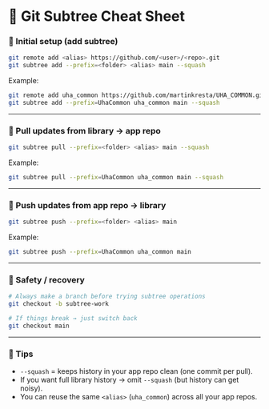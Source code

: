 # 🚀 Git Subtree Cheat Sheet

### 🔹 Initial setup (add subtree)
```bash
git remote add <alias> https://github.com/<user>/<repo>.git
git subtree add --prefix=<folder> <alias> main --squash
```
Example:
```bash
git remote add uha_common https://github.com/martinkresta/UHA_COMMON.git
git subtree add --prefix=UhaCommon uha_common main --squash
```

---

### 🔹 Pull updates from library → app repo
```bash
git subtree pull --prefix=<folder> <alias> main --squash
```
Example:
```bash
git subtree pull --prefix=UhaCommon uha_common main --squash
```

---

### 🔹 Push updates from app repo → library
```bash
git subtree push --prefix=<folder> <alias> main
```
Example:
```bash
git subtree push --prefix=UhaCommon uha_common main
```

---

### 🔹 Safety / recovery
```bash
# Always make a branch before trying subtree operations
git checkout -b subtree-work

# If things break → just switch back
git checkout main
```

---

### 🔹 Tips
- `--squash` = keeps history in your app repo clean (one commit per pull).  
- If you want full library history → omit `--squash` (but history can get noisy).  
- You can reuse the same `<alias>` (`uha_common`) across all your app repos.  
